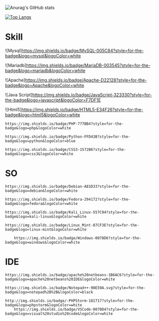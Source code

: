![Anurag's GitHub stats](https://github-readme-stats.vercel.app/api?username=LincolnArantes&show_icons=true&theme=transparent)

[![Top Langs](https://github-readme-stats.vercel.app/api/top-langs/?username=LincolnArantes&hide_progress=false)](https://github.com/anuraghazra/github-readme-stats)

# Skill

![Mysql]https://img.shields.io/badge/MySQL-005C84?style=for-the-badge&logo=mysql&logoColor=white

![Mariadb]https://img.shields.io/badge/MariaDB-003545?style=for-the-badge&logo=mariadb&logoColor=white
  
![Apache]https://img.shields.io/badge/Apache-D22128?style=for-the-badge&logo=Apache&logoColor=white
  
![Java Script]https://img.shields.io/badge/JavaScript-323330?style=for-the-badge&logo=javascript&logoColor=F7DF1E
    
![Html5]https://img.shields.io/badge/HTML5-E34F26?style=for-the-badge&logo=html5&logoColor=white
    
    https://img.shields.io/badge/PHP-777BB4?style=for-the-badge&logo=php&logoColor=white
    
    https://img.shields.io/badge/Python-FFD43B?style=for-the-badge&logo=python&logoColor=blue
    
    https://img.shields.io/badge/CSS3-1572B6?style=for-the-badge&logo=css3&logoColor=white
    
    
  # SO
  
  	https://img.shields.io/badge/Debian-A81D33?style=for-the-badge&logo=debian&logoColor=white
    
    https://img.shields.io/badge/Fedora-294172?style=for-the-badge&logo=fedora&logoColor=white
    
    https://img.shields.io/badge/Kali_Linux-557C94?style=for-the-badge&logo=kali-linux&logoColor=white
    
    https://img.shields.io/badge/Linux_Mint-87CF3E?style=for-the-badge&logo=linux-mint&logoColor=white
    
    	https://img.shields.io/badge/Windows-0078D6?style=for-the-badge&logo=windows&logoColor=white
  
  
  # IDE
  	https://img.shields.io/badge/apache%20netbeans-1B6AC6?style=for-the-badge&logo=apache%20netbeans%20IDE&logoColor=white
    
    https://img.shields.io/badge/Notepad++-90E59A.svg?style=for-the-badge&logo=notepad%2B%2B&logoColor=black
    
    http://img.shields.io/badge/-PHPStorm-181717?style=for-the-badge&logo=phpstorm&logoColor=white
    	https://img.shields.io/badge/VSCode-0078D4?style=for-the-badge&logo=visual%20studio%20code&logoColor=white
